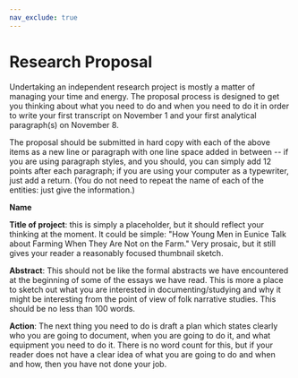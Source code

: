 ```yaml
---
nav_exclude: true
---
```


# Research Proposal

Undertaking an independent research project is mostly a matter of managing your time and energy. The proposal process is designed to get you thinking about what you need to do and when you need to do it in order to write your first transcript on November 1 and your first analytical paragraph(s) on November 8.

The proposal should be submitted in hard copy with each of the above items as a new line or paragraph with one line space added in between -- if you are using paragraph styles, and you should, you can simply add 12 points after each paragraph; if you are using your computer as a typewriter, just add a return. (You do not need to repeat the name of each of the entities: just give the information.)

**Name**

**Title of project**: this is simply a placeholder, but it should reflect your thinking at the moment. It could be simple: "How Young Men in Eunice Talk about Farming When They Are Not on the Farm." Very prosaic, but it still gives your reader a reasonably focused thumbnail sketch.

**Abstract**: This should not be like the formal abstracts we have encountered at the beginning of some of the essays we have read. This is more a place to sketch out what you are interested in documenting/studying and why it might be interesting from the point of view of folk narrative studies. This should be no less than 100 words.

**Action**: The next thing you need to do is draft a plan which states clearly who you are going to document, when you are going to do it, and what equipment you need to do it. There is no word count for this, but if your reader does not have a clear idea of what you are going to do and when and how, then you have not done your job.
